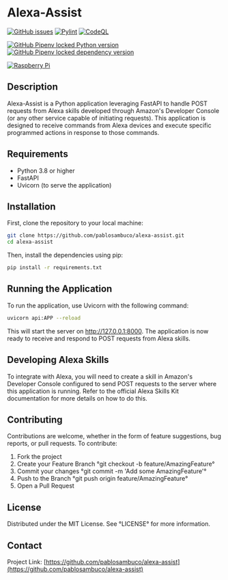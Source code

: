 # Alexa-Assist

[![GitHub issues](https://img.shields.io/github/issues/pablosambuco/alexa-assist?logo=github&label=Issues&logoColor=959da5&style=flat-square)](https://github.com/pablosambuco/alexa-assist/issues)
[![Pylint](https://img.shields.io/github/actions/workflow/status/pablosambuco/alexa-assist/pylint.yml?style=flat-square&logo=github&logoColor=959da5&label=PyLint)](https://github.com/pablosambuco/alexa-assist/actions?query=workflow%3APylint)
[![CodeQL](https://img.shields.io/github/actions/workflow/status/pablosambuco/alexa-assist/codeql-analysis.yml?style=flat-square&logo=github&logoColor=959da5&label=CodeQL)](https://github.com/pablosambuco/alexa-assist/actions?query=workflow%3ACodeQL)

[![GitHub Pipenv locked Python version](https://img.shields.io/github/pipenv/locked/python-version/pablosambuco/alexa-assist?style=flat-square&logo=python&logoColor=white)
](https://www.python.org/)
[![GitHub Pipenv locked dependency version](https://img.shields.io/github/pipenv/locked/dependency-version/pablosambuco/alexa-assist/fastapi?style=flat-square&logo=fastapi&logoColor=white)
](https://fastapi.tiangolo.com/) 

[![Raspberry Pi](https://img.shields.io/badge/powered%20by-Raspberry%20Pi-C51A4A.svg?logo=raspberry-pi&style=flat-square)](https://www.raspberrypi.org)

## Description
Alexa-Assist is a Python application leveraging FastAPI to handle POST requests from Alexa skills developed through Amazon's Developer Console (or any other service capable of initiating requests). This application is designed to receive commands from Alexa devices and execute specific programmed actions in response to those commands.

## Requirements
- Python 3.8 or higher
- FastAPI
- Uvicorn (to serve the application)

## Installation

First, clone the repository to your local machine:
```bash
git clone https://github.com/pablosambuco/alexa-assist.git
cd alexa-assist
```

Then, install the dependencies using pip:
```bash
pip install -r requirements.txt
```

## Running the Application

To run the application, use Uvicorn with the following command:
```bash
uvicorn api:APP --reload
```

This will start the server on http://127.0.0.1:8000. The application is now ready to receive and respond to POST requests from Alexa skills.

## Developing Alexa Skills

To integrate with Alexa, you will need to create a skill in Amazon's Developer Console configured to send POST requests to the server where this application is running. Refer to the official Alexa Skills Kit documentation for more details on how to do this.

## Contributing

Contributions are welcome, whether in the form of feature suggestions, bug reports, or pull requests. To contribute:

1. Fork the project
2. Create your Feature Branch °git checkout -b feature/AmazingFeature°
3. Commit your changes °git commit -m 'Add some AmazingFeature'°
4. Push to the Branch °git push origin feature/AmazingFeature°
5. Open a Pull Request

## License

Distributed under the MIT License. See °LICENSE° for more information.

## Contact

Project Link: [https://github.com/pablosambuco/alexa-assist](https://github.com/pablosambuco/alexa-assist)
